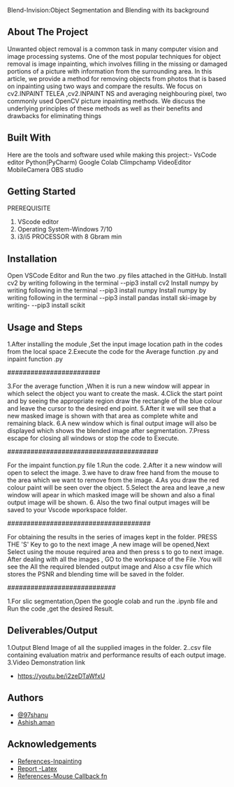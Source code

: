Blend-Invision:Object Segmentation and Blending with its background

## About The Project
Unwanted object removal is a common task in many computer vision and image processing systems. One of the
most popular techniques for object removal is image inpainting, which involves filling in the missing or damaged portions of a picture with information from the surrounding area. In this article, we provide a method for
removing objects from photos that is based on inpainting using two ways and compare the results. We focus
on cv2.INPAINT TELEA ,cv2.INPAINT NS and averaging
neighbouring pixel, two commonly used OpenCV picture
inpainting methods. We discuss the underlying principles
of these methods as well as their benefits and drawbacks
for eliminating things
## Built With
Here are the tools and software used while making this project:-
VsCode editor 
Python(PyCharm)
Google Colab
Climpchamp VideoEditor
MobileCamera
OBS studio
## Getting Started
PREREQUISITE
1. VScode editor
2. Operating System-Windows 7/10
3. i3/i5 PROCESSOR with 8 Gbram min

## Installation
Open VSCode Editor and Run the two .py files attached in the GitHub.
Install cv2 by writing following in the terminal
--pip3 install cv2
Install numpy by writing following in the terminal
--pip3 install numpy
Install numpy by writing following in the terminal
--pip3 install pandas
install ski-image by writing-
--pip3 install scikit


## Usage and Steps

1.After installing the module ,Set the input image location path in the codes from the local space
2.Execute the code for the Average function .py and inpaint function .py

########################


3.For the average function ,When it is run a new window will appear in which select the object you want to create the mask.
4.Click the start point and by seeing the appropriate region draw the rectangle of the blue colour and leave the cursor to the desired end point.
5.After it we will see that a new masked image is shown with that area as complete white and remaining black.
6.A new window which is final output image will also be displayed which shows the blended image after segmentation.
7.Press escape for closing all windows or stop the code to Execute.

#######################################

For the impaint function.py file
1.Run the code.
2.After it a new window will open to select the image.
3.we have to draw free hand from the mouse to the area which we want to remove from the image.
4.As you draw the red colour paint will be seen over the object.
5.Select the area and leave ,a new window will apear in which masked image will be shown and also a final output image will be shown.
6. Also the two final output images will be saved to your Vscode wporkspace folder.

#####################################

For obtaining the  results in the series of images kept in the folder.
PRESS THE 'S' Key to go to the next image ,A new image will be opened,Next Select using the mouse required area and then press s to go to next image.
After dealing with all the images ,
GO to the workspace of the File .You will see the All the required blended output image and Also a csv file which stores the PSNR and blending time  will be saved in the folder.

############################

1.For slic segmentation,Open the google colab and run the .ipynb file and Run the code ,get the desired Result.
## Deliverables/Output
1.Output Blend Image of all the supplied images in the folder.
2..csv file containing evaluation matrix and performance results of each output image.
3.Video Demonstration link
 - https://youtu.be/i2zeDTaWfxU
 
## Authors

- [@97shanu](https://www.github.com/97shanue)
- [Ashish.aman](https://www.github.com/Ashish.aman)



## Acknowledgements

 - [References-Inpainting](https://docs.opencv.org/4.x/df/d3d/tutorial_py_inpainting.html)
 - [Report -Latex](https://www.overleaf.com/project/6416d8951615a2069c04b006)
 - [References-Mouse Callback fn](https://docs.opencv.org/3.4/db/d5b/tutorial_py_mouse_handling.html)

